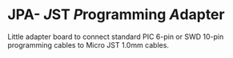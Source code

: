 # JPA- *J*ST *P*rogramming *A*dapter
Little adapter board to connect standard PIC 6-pin or SWD 10-pin programming cables to Micro JST 1.0mm cables.

